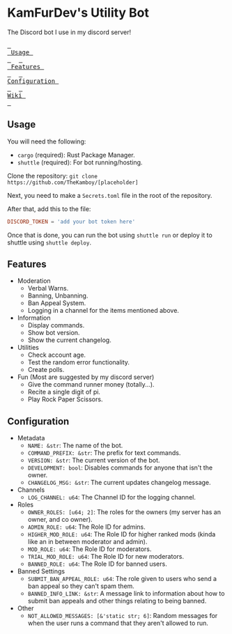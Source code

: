 # KamFurDev's Utility Bot

The Discord bot I use in my discord server!

<!-- markdownlint-disable MD033 -->
<a href="#usage"><kbd> <br> Usage <br> </kbd></a>&ensp;&ensp;
<a href="#features"><kbd> <br> Features <br> </kbd></a>&ensp;&ensp;
<a href="#configuration"><kbd> <br>  Configuration <br> </kbd></a>&ensp;&ensp;
<a href="todo"><kbd> <br>  Wiki <br> </kbd></a>&ensp;&ensp;
<!-- markdownlint-enable MD033 -->

## Usage

You will need the following:

- `cargo` (required): Rust Package Manager.
- `shuttle` (required): For bot running/hosting.

Clone the repository: `git clone https://github.com/TheKamboy/[placeholder]`

Next, you need to make a `Secrets.toml` file in the root of the repository.

After that, add this to the file:

```toml
DISCORD_TOKEN = 'add your bot token here'
```

Once that is done, you can run the bot using `shuttle run`
 or deploy it to shuttle using `shuttle deploy`.

## Features

- Moderation
  - Verbal Warns.
  - Banning, Unbanning.
  - Ban Appeal System.
  - Logging in a channel for the items mentioned above.
- Information
  - Display commands.
  - Show bot version.
  - Show the current changelog.
- Utilities
  - Check account age.
  - Test the random error functionality.
  - Create polls.
- Fun (Most are suggested by my discord server)
  - Give the command runner money (totally...).
  - Recite a single digit of pi.
  - Play Rock Paper Scissors.

## Configuration

- Metadata
  - `NAME: &str`: The name of the bot.
  - `COMMAND_PREFIX: &str`: The prefix for text commands.
  - `VERSION: &str`: The current version of the bot.
  - `DEVELOPMENT: bool`: Disables commands for anyone that isn't the owner.
  - `CHANGELOG_MSG: &str`: The current updates changelog message.
- Channels
  - `LOG_CHANNEL: u64`: The Channel ID for the logging channel.
- Roles
  - `OWNER_ROLES: [u64; 2]`: The roles for the owners (my server has an owner,
  and co owner).
  - `ADMIN_ROLE: u64`: The Role ID for admins.
  - `HIGHER_MOD_ROLE: u64`: The Role ID for higher ranked mods
  (kinda like an in between moderator and admin).
  - `MOD_ROLE: u64`: The Role ID for moderators.
  - `TRIAL_MOD_ROLE: u64`: The Role ID for new moderators.
  - `BANNED_ROLE: u64`: The Role ID for banned users.
- Banned Settings
  - `SUBMIT_BAN_APPEAL_ROLE: u64`: The role given to users who send a
  ban appeal so they can't spam them.
  - `BANNED_INFO_LINK: &str`: A message link to information about how to submit
  ban appeals and other things relating to being banned.
- Other
  - `NOT_ALLOWED_MESSAGES: [&'static str; 6]`:
  Random messages for when the user runs a command that they aren't allowed to run.
